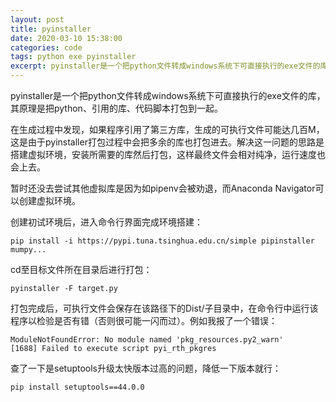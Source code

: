 ```yaml
---
layout: post
title: pyinstaller
date: 2020-03-10 15:38:00
categories: code
tags: python exe pyinstaller
excerpt: pyinstaller是一个把python文件转成windows系统下可直接执行的exe文件的库，其原理是把python、引用的库、代码脚本打包到一起。在生成过程中发现，如果程序引用了第三方库，生成的可执行文件可能达几百M，这是由于pyinstaller打包过程中会把多余的库也打包进去。解决这一问题的思路是搭建虚拟环境，安装所需要的库然后打包，这样最终文件会相对纯净...
---
```


pyinstaller是一个把python文件转成windows系统下可直接执行的exe文件的库，其原理是把python、引用的库、代码脚本打包到一起。

在生成过程中发现，如果程序引用了第三方库，生成的可执行文件可能达几百M，这是由于pyinstaller打包过程中会把多余的库也打包进去。解决这一问题的思路是搭建虚拟环境，安装所需要的库然后打包，这样最终文件会相对纯净，运行速度也会上去。

暂时还没去尝试其他虚拟库是因为如pipenv会被劝退，而Anaconda Navigator可以创建虚拟环境。

创建初试环境后，进入命令行界面完成环境搭建：
```
pip install -i https://pypi.tuna.tsinghua.edu.cn/simple pipinstaller mumpy...
```

cd至目标文件所在目录后进行打包：
```
pyinstaller -F target.py
```

打包完成后，可执行文件会保存在该路径下的Dist/子目录中，在命令行中运行该程序以检验是否有错（否则很可能一闪而过）。例如我报了一个错误：
```
ModuleNotFoundError: No module named 'pkg_resources.py2_warn'
[1688] Failed to execute script pyi_rth_pkgres
```

查了一下是setuptools升级太快版本过高的问题，降低一下版本就行：
```
pip install setuptools==44.0.0
```